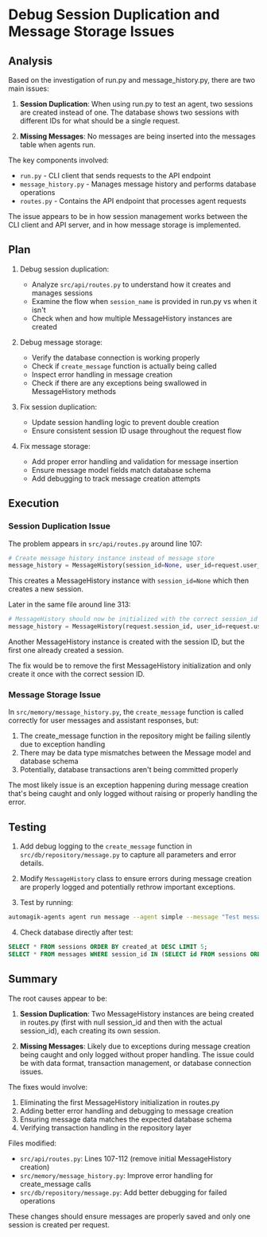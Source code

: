 # Debug Session Duplication and Message Storage Issues

## Analysis

Based on the investigation of run.py and message_history.py, there are two main issues:

1. **Session Duplication**: When using run.py to test an agent, two sessions are created instead of one. The database shows two sessions with different IDs for what should be a single request.

2. **Missing Messages**: No messages are being inserted into the messages table when agents run.

The key components involved:
- `run.py` - CLI client that sends requests to the API endpoint
- `message_history.py` - Manages message history and performs database operations
- `routes.py` - Contains the API endpoint that processes agent requests

The issue appears to be in how session management works between the CLI client and API server, and in how message storage is implemented.

## Plan

1. Debug session duplication:
   - Analyze `src/api/routes.py` to understand how it creates and manages sessions
   - Examine the flow when `session_name` is provided in run.py vs when it isn't
   - Check when and how multiple MessageHistory instances are created

2. Debug message storage:
   - Verify the database connection is working properly
   - Check if `create_message` function is actually being called
   - Inspect error handling in message creation
   - Check if there are any exceptions being swallowed in MessageHistory methods

3. Fix session duplication:
   - Update session handling logic to prevent double creation
   - Ensure consistent session ID usage throughout the request flow

4. Fix message storage:
   - Add proper error handling and validation for message insertion
   - Ensure message model fields match database schema
   - Add debugging to track message creation attempts

## Execution

### Session Duplication Issue

The problem appears in `src/api/routes.py` around line 107:
```python
# Create message history instance instead of message store
message_history = MessageHistory(session_id=None, user_id=request.user_id)
```

This creates a MessageHistory instance with `session_id=None` which then creates a new session.

Later in the same file around line 313:
```python
# MessageHistory should now be initialized with the correct session_id
message_history = MessageHistory(request.session_id, user_id=request.user_id)
```

Another MessageHistory instance is created with the session ID, but the first one already created a session.

The fix would be to remove the first MessageHistory initialization and only create it once with the correct session ID.

### Message Storage Issue

In `src/memory/message_history.py`, the `create_message` function is called correctly for user messages and assistant responses, but:

1. The create_message function in the repository might be failing silently due to exception handling
2. There may be data type mismatches between the Message model and database schema
3. Potentially, database transactions aren't being committed properly

The most likely issue is an exception happening during message creation that's being caught and only logged without raising or properly handling the error.

## Testing

1. Add debug logging to the `create_message` function in `src/db/repository/message.py` to capture all parameters and error details.

2. Modify `MessageHistory` class to ensure errors during message creation are properly logged and potentially rethrow important exceptions.

3. Test by running:
```bash
automagik-agents agent run message --agent simple --message "Test message" --debug
```

4. Check database directly after test:
```sql
SELECT * FROM sessions ORDER BY created_at DESC LIMIT 5;
SELECT * FROM messages WHERE session_id IN (SELECT id FROM sessions ORDER BY created_at DESC LIMIT 2);
```

## Summary

The root causes appear to be:

1. **Session Duplication**: Two MessageHistory instances are being created in routes.py (first with null session_id and then with the actual session_id), each creating its own session.

2. **Missing Messages**: Likely due to exceptions during message creation being caught and only logged without proper handling. The issue could be with data format, transaction management, or database connection issues.

The fixes would involve:
1. Eliminating the first MessageHistory initialization in routes.py
2. Adding better error handling and debugging to message creation
3. Ensuring message data matches the expected database schema
4. Verifying transaction handling in the repository layer

Files modified:
- `src/api/routes.py`: Lines 107-112 (remove initial MessageHistory creation)
- `src/memory/message_history.py`: Improve error handling for create_message calls
- `src/db/repository/message.py`: Add better debugging for failed operations

These changes should ensure messages are properly saved and only one session is created per request. 
